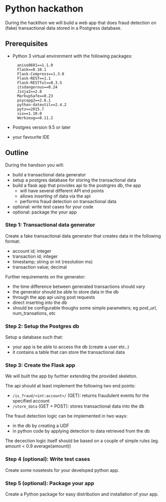 # Python hackathon

During the hackthon we will build a web app that does fraud detection on (fake) transactional data stored in a Postgress database. 

## Prerequisites

- Python 3 virtual environment with the following packages:

        aniso8601==1.1.0
        Flask==0.10.1
        Flask-Compress==1.3.0
        Flask-REST==1.1
        Flask-RESTful==0.3.5
        itsdangerous==0.24
        Jinja2==2.8
        MarkupSafe==0.23
        psycopg2==2.6.1
        python-dateutil==2.4.2
        pytz==2015.7
        six==1.10.0
        Werkzeug==0.11.2

- Postgres version 9.5 or later
- your favourite IDE

## Outline

During the handson you will:

- build a transactional data generator
- setup a postgres database for storing the transactional data
- build a flask app that provides api to the postrgres db, the app
  - will have several different API end points
  - allows inserting of data via the api
  - performs fraud detection on transactional data
- optional: write test cases for your code
- optional: package the your app

### Step 1: Transactional data generator

Create a fake transacitonal data generator that creates data in the following format:

- account id; integer
- transaction id; integer
- timestamp; string or int (resolution ms)
- transaction value; decimal

Further requirements on the generator:

- the time difference between generated transactions should vary
- the generator should be able to store data in the db
 - through the app api using post requests
 - direct inserting into the db
- should be configurable thoughs some simple parameters; eg post_url, num_transations, etc

### Step 2: Setup the Postgres db

Setup a database such that:

- your app is be able to access the db (create a user etc..)
- it contains a table that can store the transactional data

### Step 3: Create the Flask app

We will built the app by further extending the provided skeleton.

The api should at least implement the following two end points:

- `/is_fraud/<int:account>/` (GET): returns fraudulent events for the specified account
- `/store_data`  (GET + POST): stores transactional data into the db

The fraud detection logic can be implemented in two ways:

- in the db by creating a UDF
- in python code by applying detection to data retrieved from the db

The decection logic itself should be based on a couple of simple rules (eg. amount < 0.9 average(amount))

### Step 4 (optional): Write test cases

Create some nosetests for your developed python app.

### Step 5 (optional): Package your app

Create a Python package for easy distribution and installation of your app.











